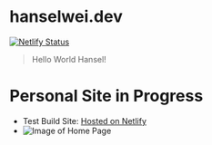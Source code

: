 # hanselwei.dev
[![Netlify Status](https://api.netlify.com/api/v1/badges/e1939fee-0a59-40be-b538-0f6024576640/deploy-status)](https://app.netlify.com/sites/hansel/deploys) 


> Hello World Hansel!

# Personal Site in Progress
- Test Build Site: [Hosted on Netlify](https://objective-euler-14e329.netlify.com/)
- ![Image of Home Page](https://i.imgur.com/6ZJb5HF.jpg)
